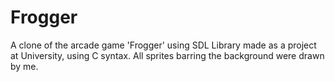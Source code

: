 # Frogger
A clone of the arcade game 'Frogger' using SDL Library made as a project at University, using C syntax. All sprites barring the background were drawn by me.
